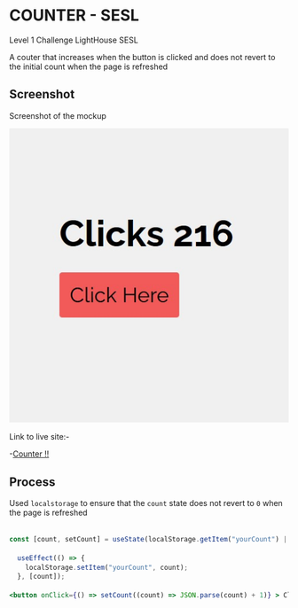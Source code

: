 # COUNTER - SESL

Level 1 Challenge LightHouse SESL

A couter that increases when the button is clicked and does not revert to the initial count when the page is refreshed

## Screenshot

Screenshot of the mockup

![](./src/assets/screenshot.jpg)

Link to live site:-

-[Counter !!](https://counter-sesl.netlify.app/)


## Process

Used `localstorage` to ensure that the `count` state does not revert to `0` when the page is refreshed

```jsx

const [count, setCount] = useState(localStorage.getItem("yourCount") || 0);

  useEffect(() => {
    localStorage.setItem("yourCount", count);
  }, [count]);

<button onClick={() => setCount((count) => JSON.parse(count) + 1)} > Click Here</button>

```